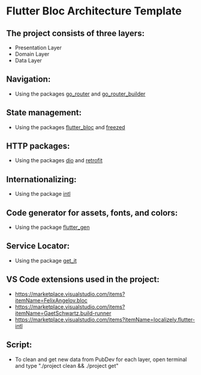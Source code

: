 # Flutter Bloc Architecture Template

## The project consists of three layers:
- Presentation Layer
- Domain Layer
- Data Layer

## Navigation:
- Using the packages [go_router](https://pub.dev/packages/go_router) and [go_router_builder](https://pub.dev/packages/go_router_builder)

## State management:
- Using the packages [flutter_bloc](https://pub.dev/packages/flutter_bloc) and [freezed](https://pub.dev/packages/freezed)

## HTTP packages:
- Using the packages [dio](https://pub.dev/packages/dio) and [retrofit](https://pub.dev/packages/retrofit)

## Internationalizing:
- Using the package [intl](https://pub.dev/packages/intl)

## Code generator for assets, fonts, and colors:
- Using the package [flutter_gen](https://pub.dev/packages/flutter_gen)

## Service Locator:
- Using the package [get_it](https://pub.dev/packages/get_it)

## VS Code extensions used in the project:
- https://marketplace.visualstudio.com/items?itemName=FelixAngelov.bloc
- https://marketplace.visualstudio.com/items?itemName=GaetSchwartz.build-runner
- https://marketplace.visualstudio.com/items?itemName=localizely.flutter-intl

## Script:
- To clean and get new data from PubDev for each layer, open terminal and type "./project clean && ./project get"

